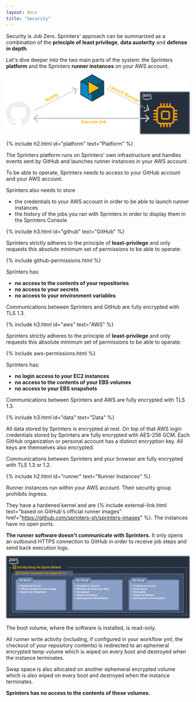 ```yaml
---
layout: docs
title: "Security"
---
```


Security is Job Zero. Sprinters' approach can be summarized as a combination of the **principle of least privilege**, **data austerity** and **defense in depth**.

Let's dive deeper into the two main parts of the system: the Sprinters **platform** and the Sprinters **runner instances** on your AWS account.

![How Sprinters Works Diagram](/assets/overview.svg)

{% include h2.html id="platform" text="Platform" %}

The Sprinters platform runs on Sprinters' own infrastructure and handles events sent by GitHub and launches runner instances in your AWS account.

To be able to operate, Sprinters needs to access to your GitHub account and your AWS account.

Sprinters also needs to store
- the credentials to your AWS account in order to be able to launch runner instances
- the history of the jobs you ran with Sprinters in order to display them in the Sprinters Console

{% include h3.html id="github" text="GitHub" %}

Sprinters strictly adheres to the principle of **least-privilege** and only requests this absolute minimum set of permissions to be able to operate:

{% include github-permissions.html %}

Sprinters has:
- **no access to the contents of your repositories**
- **no access to your secrets**
- **no access to your environment variables**

Communications between Sprinters and GitHub are fully encrypted with TLS 1.3.

{% include h3.html id="aws" text="AWS" %}

Sprinters strictly adheres to the principle of **least-privilege** and only requests this absolute minimum set of permissions to be able to operate:

{% include aws-permissions.html %}

Sprinters has:
- **no login access to your EC2 instances**
- **no access to the contents of your EBS volumes**
- **no access to your EBS snapshots**

Communications between Sprinters and AWS are fully encrypted with TLS 1.3.

{% include h3.html id="data" text="Data" %}

All data stored by Sprinters is encrypted at rest.
On top of that AWS login credentials stored by Sprinters are fully encrypted with AES-256 GCM.
Each GitHub organization or personal account has a distinct encryption key. All keys are themselves also encrypted.

Communications between Sprinters and your browser are fully encrypted with TLS 1.3 or 1.2.

{% include h2.html id="runner" text="Runner Instances" %}

Runner instances run within your AWS account. Their security group prohibits ingress.

They have a hardened kernel and are
{% include external-link.html text="based on GitHub's official runner images" href="https://github.com/sprinters-sh/sprinters-images" %}. The instances have no open ports.

**The runner software doesn't communicate with Sprinters.**
It only opens an outbound HTTPS connection to GitHub in order to receive job steps and send back execution logs.

![Runner Instance Diagram](/assets/runner.svg)

The boot volume, where the software is installed, is read-only.

All runner write activity (including, if configured in your workflow yml, the checkout of your repository contents)
is redirected to an ephemeral encrypted temp volume which is wiped on every boot and destroyed when the instance terminates.

Swap space is also allocated on another ephemeral encrypted volume which is also wiped on every boot and destroyed when the instance terminates.

**Sprinters has no access to the contents of these volumes.**
